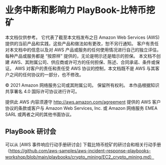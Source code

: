 # 业务中断和影响力 PlayBook-比特币挖矿
本文档仅供参考。 它代表了截至本文档发布之日 Amazon Web Services (AWS) 提供的当前产品和实践，这些产品和做法如有更改，恕不另行通知。 客户有责任对本文档中的信息以及对 AWS 产品或服务的任何使用情况进行自己的独立评估，每种产品或服务都是 “按原样” 提供的，无论是明示还是暗示的担保。 本文档不创建 AWS、其附属公司、供应商或许可方的任何担保、陈述、合同承诺、条件或保证。 AWS 对客户的责任和责任受 AWS 协议的控制，本文档既不是 AWS 与其客户之间的任何协议的一部分，也不修改。

© 2021 Amazon 网络服务公司或其附属公司。 保留所有权利。 本作品根据知识共享署名 4.0 国际许可协议进行许可。

提供此 AWS 内容须遵守 http://aws.amazon.com/agreement 提供的 AWS 客户协议的条款或客户与 Amazon Web Services, Inc. 或 Amazon 网络服务 EMEA SARL 或两者之间的其他书面协议。

## PlayBook 研讨会
可以从 [AWS 事件响应行动手册研讨会] 下载比特币挖矿的研讨会和相关行动手册（https://github.com/aws-samples/aws-incident-response-playbooks-workshop/blob/main/playbooks/crypto_mining/EC2_crypto_mining.md）
